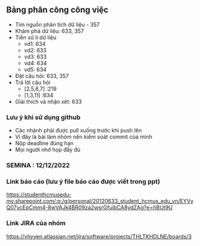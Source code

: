 ## Bảng phân công công việc
- Tìm nguồn phân tích dữ liệu - 357
- Khám phá dữ liệu: 633, 357
- Tiền xử lí dữ liệu
  - vd1: 634
  - vd2: 633
  - vd3: 633
  - vd4: 634
  - vd5: 634
- Đặt câu hỏi: 633, 357
- Trả lời câu hỏi
  - [2,5,6,7] :219
  - [1,3,11] :634
- Giải thích và nhận xét: 633


### Lưu ý khi sử dụng github
- Các nhánh phải được pull xuống trước khi push lên
- Vì đây là bài làm nhóm nên kiểm soát commit của mình
- Nộp deadline đúng hạn
- Mọi người nhớ họp đầy đủ

### SEMINA : 12/12/2022

### Link báo cáo (lưu ý file báo cáo được viết trong ppt)
https://studenthcmusedu-my.sharepoint.com/:p:/g/personal/20120633_student_hcmus_edu_vn/EYVyQ07ycEpCmm4-8wVAJk4BR09za2wsrGfuibCA8ydZAg?e=hBUt9U

### Link JIRA của nhóm
https://vhyyen.atlassian.net/jira/software/projects/THLTKHDLNE/boards/3